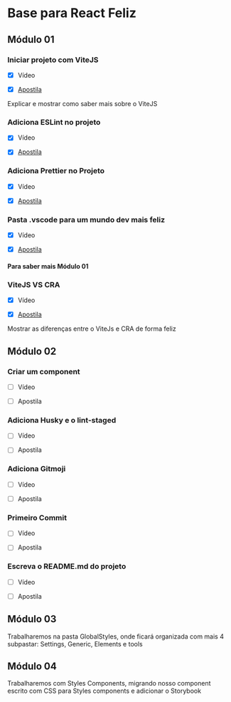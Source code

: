 # Base para React Feliz
## Módulo 01

### Iniciar projeto com ViteJS

- [X] Vídeo

- [X] [Apostila](modulo-01-exercicio-01.md)

Explicar e mostrar como saber mais sobre o ViteJS

### Adiciona ESLint no projeto

- [X] Vídeo

- [X] [Apostila](modulo-01-exercicio-02.md)

### Adiciona Prettier no Projeto

- [X] Vídeo

- [X] [Apostila](modulo-01-exercicio-03.md)

### Pasta .vscode para um mundo dev mais feliz

- [X] Vídeo

- [X] [Apostila](modulo-01-exercicio-04.md)


#### Para saber mais Módulo 01

### ViteJS VS CRA

- [X] Vídeo

- [X] [Apostila](modulo-01-exercicio-05.md)

Mostrar as diferenças entre o ViteJs e CRA de forma feliz

## Módulo 02

### Criar um component

- [ ] Vídeo

- [ ] Apostila

### Adiciona Husky e o lint-staged

- [ ] Vídeo

- [ ] Apostila

### Adiciona Gitmoji

- [ ] Vídeo

- [ ] Apostila

### Primeiro Commit

- [ ] Vídeo

- [ ] Apostila

### Escreva o README.md do projeto

- [ ] Vídeo

- [ ] Apostila


## Módulo 03

Trabalharemos na pasta GlobalStyles, onde ficará organizada com mais 4 subpastar: Settings, Generic, Elements e tools

## Módulo 04
Trabalharemos com Styles Components, migrando nosso component escrito com CSS para Styles components e adicionar o Storybook